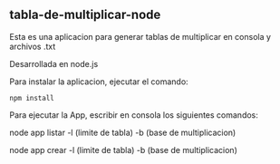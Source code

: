 

## tabla-de-multiplicar-node

Esta es una aplicacion para generar tablas de multiplicar en consola y archivos .txt

Desarrollada en node.js

Para instalar la aplicacion, ejecutar el comando:

```
npm install
```

Para ejecutar la App, escribir en consola los siguientes comandos:

node app listar -l (limite de tabla) -b (base de multiplicacion)

node app crear -l (limite de tabla) -b (base de multiplicacion)
